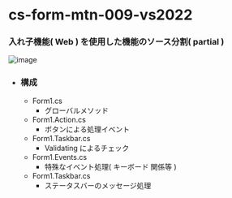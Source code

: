 # cs-form-mtn-009-vs2022

### 入れ子機能( Web ) を使用した機能のソース分割( partial )

![image](https://github.com/winofsql/cs-form-mtn-009-vs2022/assets/1501327/e68c31c7-8b00-4e8c-9f7f-75ed0a0b058e)

- ### 構成
  - Form1.cs 
    - グローバルメソッド
  - Form1.Action.cs
    - ボタンによる処理イベント
  - Form1.Taskbar.cs
    - Validating によるチェック
  - Form1.Events.cs
    - 特殊なイベント処理( キーボード 関係等 )
  - Form1.Taskbar.cs
    - ステータスバーのメッセージ処理
